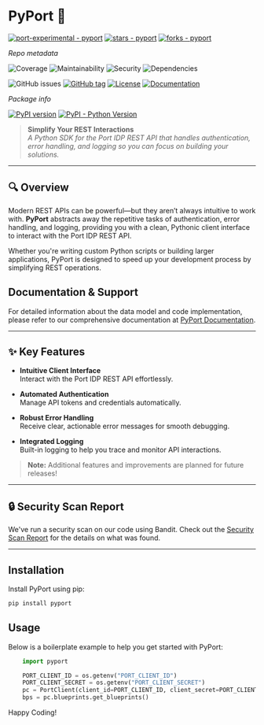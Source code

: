 # PyPort 🚀

[![port-experimental - pyport](https://img.shields.io/static/v1?label=port-experimental&message=pyport&color=blue&logo=github)](https://github.com/port-experimental/pyport)
[![stars - pyport](https://img.shields.io/github/stars/port-experimental/pyport?style=social)](https://github.com/port-experimental/pyport)
[![forks - pyport](https://img.shields.io/github/forks/port-experimental/pyport?style=social)](https://github.com/port-experimental/pyport)


_Repo metadata_

![Coverage](https://img.shields.io/badge/coverage-35.00%25-red)
![Maintainability](https://img.shields.io/badge/maintainability-100.0_A-brightgreen)
![Security](https://img.shields.io/badge/security-A-brightgreen)
![Dependencies](https://img.shields.io/badge/dependencies-Passed-brightgreen)

![GitHub issues](https://img.shields.io/github/issues/port-experimental/pyport)
[![GitHub tag](https://img.shields.io/github/tag/port-experimental/pyport?include_prereleases=&sort=semver&color=blue)](https://github.com/port-experimental/pyport/releases/)
[![License](https://img.shields.io/badge/License-MIT-blue)](#license)
[![Documentation](https://img.shields.io/badge/docs-api.getport.io-blue?style=flat)](https://docs.port.io/api-reference/port-api/)

_Package info_

[![PyPI version](https://badge.fury.io/py/pyport.svg)](https://badge.fury.io/py/pyport)
[![PyPI - Python Version](https://img.shields.io/pypi/pyversions/pyport)](https://pypi.org/project/pyport)


> **Simplify Your REST Interactions**  
> _A Python SDK for the Port IDP REST API that handles authentication, error handling, and logging so you can focus on building your solutions._


---

## 🔍 Overview

Modern REST APIs can be powerful—but they aren’t always intuitive to work with. **PyPort** abstracts away the repetitive tasks of authentication, error handling, and logging, providing you with a clean, Pythonic client interface to interact with the Port IDP REST API.

Whether you're writing custom Python scripts or building larger applications, PyPort is designed to speed up your development process by simplifying REST operations.

## Documentation & Support

For detailed information about the data model and code implementation, please refer to our comprehensive documentation at [PyPort Documentation](https://deepwiki.com/port-experimental/PyPort).

---

## ✨ Key Features

- **Intuitive Client Interface**  
  Interact with the Port IDP REST API effortlessly.
  
- **Automated Authentication**  
  Manage API tokens and credentials automatically.
  
- **Robust Error Handling**  
  Receive clear, actionable error messages for smooth debugging.
  
- **Integrated Logging**  
  Built-in logging to help you trace and monitor API interactions.

> **Note:** Additional features and improvements are planned for future releases!

---

##  🔒 Security Scan Report

We've run a security scan on our code using Bandit. Check out the [Security Scan Report](SECURITYSCAN.md) for the details on what was found.

---


## Installation

Install PyPort using pip:

```bash
pip install pyport
```

## Usage
Below is a boilerplate example to help you get started with PyPort:

```python
    import pyport

    PORT_CLIENT_ID = os.getenv("PORT_CLIENT_ID")
    PORT_CLIENT_SECRET = os.getenv("PORT_CLIENT_SECRET")
    pc = PortClient(client_id=PORT_CLIENT_ID, client_secret=PORT_CLIENT_SECRET, us_region=True)
    bps = pc.blueprints.get_blueprints()
```    

Happy Coding!


